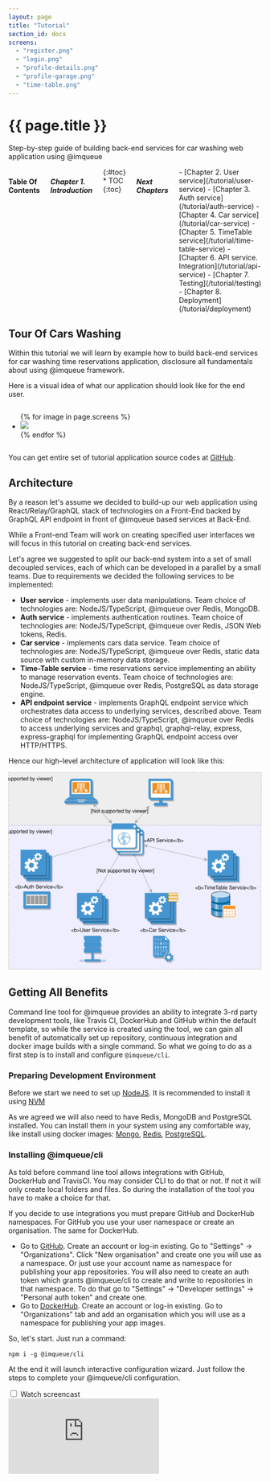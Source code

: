 ```yaml
---
layout: page
title: "Tutorial"
section_id: docs
screens:
  - "register.png"
  - "login.png"
  - "profile-details.png"
  - "profile-garage.png"
  - "time-table.png"
---
```


<div class="content">
    <div class="special-title centered-text">
        <i class="icon-book goldenrod-text"></i>
        <h1>{{ page.title }}</h1>
        <p>
            Step-by-step guide of building back-end services for car washing
            web application using @imqueue
        </p>
        <p class="shortline"></p>
        <div class="spacing"></div>
    </div>
</div>
<div class="large-3 columns right panel radius toc" markdown="1">
<h4>Table Of Contents</h4>
<h5>Chapter 1. Introduction</h5>
{:#toc}
* TOC
{:toc}

<h5>Next Chapters</h5>
<div markdown="1">
 - [Chapter 2. User service](/tutorial/user-service)
 - [Chapter 3. Auth service](/tutorial/auth-service)
 - [Chapter 4. Car service](/tutorial/car-service)
 - [Chapter 5. TimeTable service](/tutorial/time-table-service)
 - [Chapter 6. API service. Integration](/tutorial/api-service)
 - [Chapter 7. Testing](/tutorial/testing)
 - [Chapter 8. Deployment](/tutorial/deployment)
</div>
</div>

## Tour Of Cars Washing

Within this tutorial we will learn by example how to build back-end services for
car washing time reservations application, disclosure all fundamentals about
using @imqueue framework.

Here is a visual idea of what our application should look like for the end user.

<div class="row">
<div class="large-8 columns">
    <ul data-orbit="">
        {% for image in page.screens %}
        <li>
            <img src="/images/tutorial/{{image}}">
        </li>
        {% endfor %}
    </ul>
</div>
</div>
<div class="row two spacing"></div>


You can get entire set of tutorial application source codes at
[GitHub](https://github.com/imqueue-sandbox).

## Architecture

By a reason let's assume we decided to build-up our web application using
React/Relay/GraphQL stack of technologies on a Front-End backed by
GraphQL API endpoint in front of @imqueue based services at Back-End.

While a Front-end Team will work on creating specified user interfaces we will
focus in this tutorial on creating back-end services.

Let's agree we suggested to split our back-end system into a set of small
decoupled services, each of which can be developed in a parallel by a small
teams. Due to requirements we decided the following services to be
implemented:

- **User service** - implements user data manipulations. Team choice of
  technologies are: NodeJS/TypeScript, @imqueue over Redis, MongoDB.
- **Auth service** - implements authentication routines. Team choice of
  technologies are: NodeJS/TypeScript, @imqueue over Redis, JSON Web tokens,
  Redis.
- **Car service** - implements cars data service. Team choice of technologies
  are: NodeJS/TypeScript, @imqueue over Redis, static data source with
  custom in-memory data storage.
- **Time-Table service** - time reservations service implementing an ability
  to manage reservation events. Team choice of technologies are:
  NodeJS/TypeScript, @imqueue over Redis, PostgreSQL as data storage engine.
- **API endpoint service** - implements GraphQL endpoint service which
  orchestrates data access to underlying services, described above. Team choice
  of technologies are: NodeJS/TypeScript, @imqueue over Redis to access underlying
  services and graphql, graphql-relay, express, express-graphql for implementing
  GraphQL endpoint access over HTTP/HTTPS.

Hence our high-level architecture of application will look like this:

<p style="text-align:center">
<img src="/images/tutorial/app-hla.svg" alt="App High Level Architecture" />
</p>

## Getting All Benefits

Command line tool for @imqueue provides an ability to integrate 3-rd party
development tools, like Travis CI, DockerHub and GitHub within the default
template, so while the service is created using the tool, we can gain all
benefit of automatically set up repository, continuous integration and docker
image builds with a single command. So what we going to do as a first step is
to install and configure `@imqueue/cli`.

### Preparing Development Environment

Before we start we need to set up [NodeJS](https://nodejs.org/). It is
recommended to install it using [NVM](https://github.com/creationix/nvm#installation)

As we agreed we will also need to have Redis, MongoDB and PostgreSQL
installed. You can install them in your system using any comfortable way, like
install using docker images:
[Mongo](https://hub.docker.com/_/mongo/),
[Redis](https://hub.docker.com/_/redis/),
[PostgreSQL](https://hub.docker.com/_/postgres/).

### Installing @imqueue/cli

As told before command line tool allows integrations with GitHub, DockerHub and
TravisCI. You may consider CLI to do that or not. If not it will only create
local folders and files. So during the installation of the tool you have to
make a choice for that.

If you decide to use integrations you must prepare GitHub and DockerHub
namespaces. For GitHub you use your user namespace or create an organisation.
The same for DockerHub.

- Go to [GitHub](https://github.com). Create an account or log-in existing.
  Go to "Settings" -> "Organizations". Click "New organisation" and
  create one you will use as a namespace. Or just use your account name as
  namespace for publishing your app repositories. You will also need
  to create an auth token which grants @imqueue/cli to create and write to
  repositories in that namespace. To do that go to "Settings" -> "Developer
  settings" -> "Personal auth token" and create one.
- Go to [DockerHub](https://hub.docker.com/). Create an account or log-in
  existing. Go to "Organizations" tab and add an organisation which you will
  use as a namespace for publishing your app images.

So, let's start. Just run a command:

~~~
npm i -g @imqueue/cli
~~~

At the end it will launch interactive configuration wizard. Just follow the
steps to complete your @imqueue/cli configuration.

<div class="row movie">
    <input type="checkbox" id="install-movie">
    <label for="install-movie" class="medium-12 columns">Watch screencast</label>
    <div class="medium-12 columns embed-container">
        <iframe
            src="https://www.youtube.com/embed/4zuAmpeDHM4"
            frameborder="0"
            allow="autoplay; encrypted-media"
            allowfullscreen>
        </iframe>
    </div>
</div>

